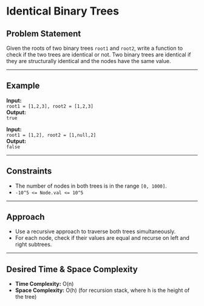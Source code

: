 # Identical Binary Trees

## Problem Statement

Given the roots of two binary trees `root1` and `root2`, write a function to check if the two trees are identical or not. Two binary trees are identical if they are structurally identical and the nodes have the same value.

---

## Example

**Input:**  
`root1 = [1,2,3], root2 = [1,2,3]`  
**Output:**  
`true`

**Input:**  
`root1 = [1,2], root2 = [1,null,2]`  
**Output:**  
`false`

---

## Constraints

- The number of nodes in both trees is in the range `[0, 1000]`.
- `-10^5 <= Node.val <= 10^5`

---

## Approach

- Use a recursive approach to traverse both trees simultaneously.
- For each node, check if their values are equal and recurse on left and right subtrees.

---

## Desired Time & Space Complexity

- **Time Complexity:** O(n)
- **Space Complexity:** O(h) (for recursion stack, where h is the height of the tree)
